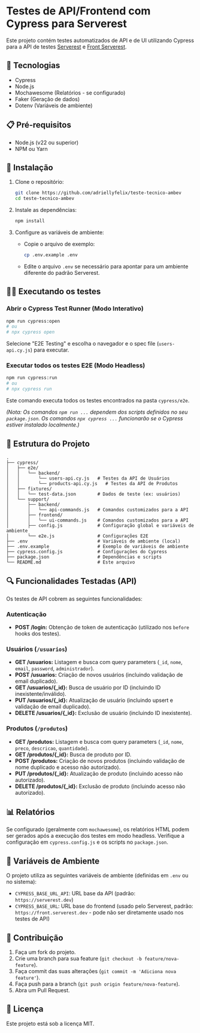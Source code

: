 # Testes de API/Frontend com Cypress para Serverest

Este projeto contém testes automatizados de API e de UI utilizando Cypress para a API de testes [Serverest](https://serverest.dev/) e [Front Serverest](https://front.serverest.dev/).

## 🚀 Tecnologias

- Cypress
- Node.js
- Mochawesome (Relatórios - se configurado)
- Faker (Geração de dados)
- Dotenv (Variáveis de ambiente)

## 📋 Pré-requisitos

- Node.js (v22 ou superior)
- NPM ou Yarn

## 🔧 Instalação

1.  Clone o repositório:
    ```bash
    git clone https://github.com/adriellyfelix/teste-tecnico-ambev
    cd teste-tecnico-ambev
    ```

2.  Instale as dependências:
    ```bash
    npm install
    ```

3.  Configure as variáveis de ambiente:
    *   Copie o arquivo de exemplo:
        ```bash
        cp .env.example .env
        ```
    *   Edite o arquivo `.env` se necessário para apontar para um ambiente diferente do padrão Serverest.

## 🏃‍♂️ Executando os testes

### Abrir o Cypress Test Runner (Modo Interativo)

```bash
npm run cypress:open
# ou
# npx cypress open
```
Selecione "E2E Testing" e escolha o navegador e o spec file (`users-api.cy.js`) para executar.

### Executar todos os testes E2E (Modo Headless)

```bash
npm run cypress:run
# ou
# npx cypress run
```
Este comando executa todos os testes encontrados na pasta `cypress/e2e`.

*(Nota: Os comandos `npm run ...` dependem dos scripts definidos no seu `package.json`. Os comandos `npx cypress ...` funcionarão se o Cypress estiver instalado localmente.)*

## 📁 Estrutura do Projeto

```
.
├── cypress/
│   ├── e2e/
│   │   └── backend/
│   │       └── users-api.cy.js   # Testes da API de Usuários
│   │       └── products-api.cy.js   # Testes da API de Produtos
│   ├── fixtures/
│   │   └── test-data.json        # Dados de teste (ex: usuários)
│   └── support/
│       ├── backend/
│       │   └── api-commands.js   # Comandos customizados para a API
│       ├── frontend/
│       │   └── ui-commands.js    # Comandos customizados para a API
│       ├── config.js             # Configuração global e variáveis de ambiente
│       └── e2e.js                # Configurações E2E
├── .env                          # Variáveis de ambiente (local)
├── .env.example                  # Exemplo de variáveis de ambiente
├── cypress.config.js             # Configurações do Cypress
├── package.json                  # Dependências e scripts
└── README.md                     # Este arquivo
```

## 🔍 Funcionalidades Testadas (API)

Os testes de API cobrem as seguintes funcionalidades:

### Autenticação
- **POST /login:** Obtenção de token de autenticação (utilizado nos `before` hooks dos testes).

### Usuários (`/usuarios`)
- **GET /usuarios:** Listagem e busca com query parameters (`_id`, `nome`, `email`, `password`, `administrador`).
- **POST /usuarios:** Criação de novos usuários (incluindo validação de email duplicado).
- **GET /usuarios/{_id}:** Busca de usuário por ID (incluindo ID inexistente/inválido).
- **PUT /usuarios/{_id}:** Atualização de usuário (incluindo upsert e validação de email duplicado).
- **DELETE /usuarios/{_id}:** Exclusão de usuário (incluindo ID inexistente).

### Produtos (`/produtos`)
- **GET /produtos:** Listagem e busca com query parameters (`_id`, `nome`, `preco`, `descricao`, `quantidade`).
- **GET /produtos/{_id}:** Busca de produto por ID.
- **POST /produtos:** Criação de novos produtos (incluindo validação de nome duplicado e acesso não autorizado).
- **PUT /produtos/{_id}:** Atualização de produto (incluindo acesso não autorizado).
- **DELETE /produtos/{_id}:** Exclusão de produto (incluindo acesso não autorizado).

## 📊 Relatórios

Se configurado (geralmente com `mochawesome`), os relatórios HTML podem ser gerados após a execução dos testes em modo headless. Verifique a configuração em `cypress.config.js` e os scripts no `package.json`.

## 🔐 Variáveis de Ambiente

O projeto utiliza as seguintes variáveis de ambiente (definidas em `.env` ou no sistema):

- `CYPRESS_BASE_URL_API`: URL base da API (padrão: `https://serverest.dev`)
- `CYPRESS_BASE_URL`: URL base do frontend (usado pelo Serverest, padrão: `https://front.serverest.dev` - pode não ser diretamente usado nos testes de API)

## 🤝 Contribuição

1.  Faça um fork do projeto.
2.  Crie uma branch para sua feature (`git checkout -b feature/nova-feature`).
3.  Faça commit das suas alterações (`git commit -m 'Adiciona nova feature'`).
4.  Faça push para a branch (`git push origin feature/nova-feature`).
5.  Abra um Pull Request.

## 📝 Licença

Este projeto está sob a licença MIT.

